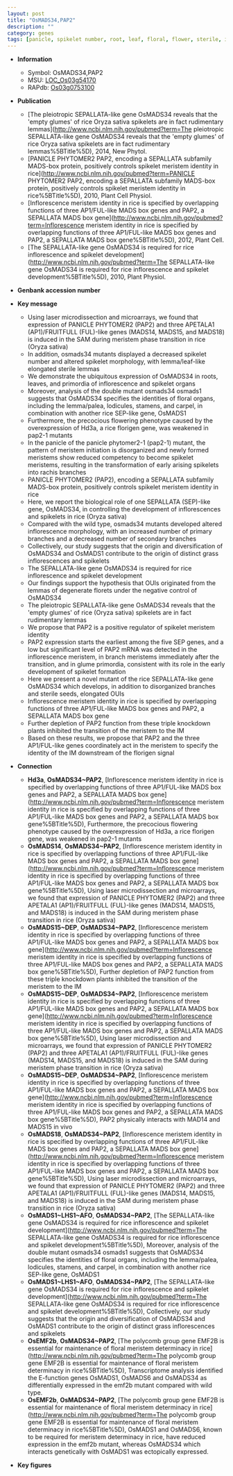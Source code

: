 ```yaml
---
layout: post
title: "OsMADS34,PAP2"
description: ""
category: genes
tags: [panicle, spikelet number, root, leaf, floral, flower, sterile, inflorescence, lemma, spikelet, meristem, spikelet meristem, seed, palea, stamen]
---
```


* **Information**  
    + Symbol: OsMADS34,PAP2  
    + MSU: [LOC_Os03g54170](http://rice.plantbiology.msu.edu/cgi-bin/ORF_infopage.cgi?orf=LOC_Os03g54170)  
    + RAPdb: [Os03g0753100](http://rapdb.dna.affrc.go.jp/viewer/gbrowse_details/irgsp1?name=Os03g0753100)  

* **Publication**  
    + [The pleiotropic SEPALLATA-like gene OsMADS34 reveals that the 'empty glumes' of rice Oryza sativa spikelets are in fact rudimentary lemmas](http://www.ncbi.nlm.nih.gov/pubmed?term=The pleiotropic SEPALLATA-like gene OsMADS34 reveals that the 'empty glumes' of rice Oryza sativa spikelets are in fact rudimentary lemmas%5BTitle%5D), 2014, New Phytol.
    + [PANICLE PHYTOMER2 PAP2, encoding a SEPALLATA subfamily MADS-box protein, positively controls spikelet meristem identity in rice](http://www.ncbi.nlm.nih.gov/pubmed?term=PANICLE PHYTOMER2 PAP2, encoding a SEPALLATA subfamily MADS-box protein, positively controls spikelet meristem identity in rice%5BTitle%5D), 2010, Plant Cell Physiol.
    + [Inflorescence meristem identity in rice is specified by overlapping functions of three AP1/FUL-like MADS box genes and PAP2, a SEPALLATA MADS box gene](http://www.ncbi.nlm.nih.gov/pubmed?term=Inflorescence meristem identity in rice is specified by overlapping functions of three AP1/FUL-like MADS box genes and PAP2, a SEPALLATA MADS box gene%5BTitle%5D), 2012, Plant Cell.
    + [The SEPALLATA-like gene OsMADS34 is required for rice inflorescence and spikelet development](http://www.ncbi.nlm.nih.gov/pubmed?term=The SEPALLATA-like gene OsMADS34 is required for rice inflorescence and spikelet development%5BTitle%5D), 2010, Plant Physiol.

* **Genbank accession number**  

* **Key message**  
    + Using laser microdissection and microarrays, we found that expression of PANICLE PHYTOMER2 (PAP2) and three APETALA1 (AP1)/FRUITFULL (FUL)-like genes (MADS14, MADS15, and MADS18) is induced in the SAM during meristem phase transition in rice (Oryza sativa)
    + In addition, osmads34 mutants displayed a decreased spikelet number and altered spikelet morphology, with lemma/leaf-like elongated sterile lemmas
    + We demonstrate the ubiquitous expression of OsMADS34 in roots, leaves, and primordia of inflorescence and spikelet organs
    + Moreover, analysis of the double mutant osmads34 osmads1 suggests that OsMADS34 specifies the identities of floral organs, including the lemma/palea, lodicules, stamens, and carpel, in combination with another rice SEP-like gene, OsMADS1
    + Furthermore, the precocious flowering phenotype caused by the overexpression of Hd3a, a rice florigen gene, was weakened in pap2-1 mutants
    + In the panicle of the panicle phytomer2-1 (pap2-1) mutant, the pattern of meristem initiation is disorganized and newly formed meristems show reduced competency to become spikelet meristems, resulting in the transformation of early arising spikelets into rachis branches
    + PANICLE PHYTOMER2 (PAP2), encoding a SEPALLATA subfamily MADS-box protein, positively controls spikelet meristem identity in rice
    + Here, we report the biological role of one SEPALLATA (SEP)-like gene, OsMADS34, in controlling the development of inflorescences and spikelets in rice (Oryza sativa)
    + Compared with the wild type, osmads34 mutants developed altered inflorescence morphology, with an increased number of primary branches and a decreased number of secondary branches
    + Collectively, our study suggests that the origin and diversification of OsMADS34 and OsMADS1 contribute to the origin of distinct grass inflorescences and spikelets
    + The SEPALLATA-like gene OsMADS34 is required for rice inflorescence and spikelet development
    + Our findings support the hypothesis that OUIs originated from the lemmas of degenerate florets under the negative control of OsMADS34
    + The pleiotropic SEPALLATA-like gene OsMADS34 reveals that the 'empty glumes' of rice (Oryza sativa) spikelets are in fact rudimentary lemmas
    + We propose that PAP2 is a positive regulator of spikelet meristem identity
    + PAP2 expression starts the earliest among the five SEP genes, and a low but significant level of PAP2 mRNA was detected in the inflorescence meristem, in branch meristems immediately after the transition, and in glume primordia, consistent with its role in the early development of spikelet formation
    + Here we present a novel mutant of the rice SEPALLATA-like gene OsMADS34 which develops, in addition to disorganized branches and sterile seeds, elongated OUIs
    + Inflorescence meristem identity in rice is specified by overlapping functions of three AP1/FUL-like MADS box genes and PAP2, a SEPALLATA MADS box gene
    + Further depletion of PAP2 function from these triple knockdown plants inhibited the transition of the meristem to the IM
    + Based on these results, we propose that PAP2 and the three AP1/FUL-like genes coordinately act in the meristem to specify the identity of the IM downstream of the florigen signal

* **Connection**  
    + __Hd3a__, __OsMADS34~PAP2__, [Inflorescence meristem identity in rice is specified by overlapping functions of three AP1/FUL-like MADS box genes and PAP2, a SEPALLATA MADS box gene](http://www.ncbi.nlm.nih.gov/pubmed?term=Inflorescence meristem identity in rice is specified by overlapping functions of three AP1/FUL-like MADS box genes and PAP2, a SEPALLATA MADS box gene%5BTitle%5D),  Furthermore, the precocious flowering phenotype caused by the overexpression of Hd3a, a rice florigen gene, was weakened in pap2-1 mutants
    + __OsMADS14__, __OsMADS34~PAP2__, [Inflorescence meristem identity in rice is specified by overlapping functions of three AP1/FUL-like MADS box genes and PAP2, a SEPALLATA MADS box gene](http://www.ncbi.nlm.nih.gov/pubmed?term=Inflorescence meristem identity in rice is specified by overlapping functions of three AP1/FUL-like MADS box genes and PAP2, a SEPALLATA MADS box gene%5BTitle%5D),  Using laser microdissection and microarrays, we found that expression of PANICLE PHYTOMER2 (PAP2) and three APETALA1 (AP1)/FRUITFULL (FUL)-like genes (MADS14, MADS15, and MADS18) is induced in the SAM during meristem phase transition in rice (Oryza sativa)
    + __OsMADS15~DEP__, __OsMADS34~PAP2__, [Inflorescence meristem identity in rice is specified by overlapping functions of three AP1/FUL-like MADS box genes and PAP2, a SEPALLATA MADS box gene](http://www.ncbi.nlm.nih.gov/pubmed?term=Inflorescence meristem identity in rice is specified by overlapping functions of three AP1/FUL-like MADS box genes and PAP2, a SEPALLATA MADS box gene%5BTitle%5D),  Further depletion of PAP2 function from these triple knockdown plants inhibited the transition of the meristem to the IM
    + __OsMADS15~DEP__, __OsMADS34~PAP2__, [Inflorescence meristem identity in rice is specified by overlapping functions of three AP1/FUL-like MADS box genes and PAP2, a SEPALLATA MADS box gene](http://www.ncbi.nlm.nih.gov/pubmed?term=Inflorescence meristem identity in rice is specified by overlapping functions of three AP1/FUL-like MADS box genes and PAP2, a SEPALLATA MADS box gene%5BTitle%5D),  Using laser microdissection and microarrays, we found that expression of PANICLE PHYTOMER2 (PAP2) and three APETALA1 (AP1)/FRUITFULL (FUL)-like genes (MADS14, MADS15, and MADS18) is induced in the SAM during meristem phase transition in rice (Oryza sativa)
    + __OsMADS15~DEP__, __OsMADS34~PAP2__, [Inflorescence meristem identity in rice is specified by overlapping functions of three AP1/FUL-like MADS box genes and PAP2, a SEPALLATA MADS box gene](http://www.ncbi.nlm.nih.gov/pubmed?term=Inflorescence meristem identity in rice is specified by overlapping functions of three AP1/FUL-like MADS box genes and PAP2, a SEPALLATA MADS box gene%5BTitle%5D),  PAP2 physically interacts with MAD14 and MADS15 in vivo
    + __OsMADS18__, __OsMADS34~PAP2__, [Inflorescence meristem identity in rice is specified by overlapping functions of three AP1/FUL-like MADS box genes and PAP2, a SEPALLATA MADS box gene](http://www.ncbi.nlm.nih.gov/pubmed?term=Inflorescence meristem identity in rice is specified by overlapping functions of three AP1/FUL-like MADS box genes and PAP2, a SEPALLATA MADS box gene%5BTitle%5D),  Using laser microdissection and microarrays, we found that expression of PANICLE PHYTOMER2 (PAP2) and three APETALA1 (AP1)/FRUITFULL (FUL)-like genes (MADS14, MADS15, and MADS18) is induced in the SAM during meristem phase transition in rice (Oryza sativa)
    + __OsMADS1~LHS1~AFO__, __OsMADS34~PAP2__, [The SEPALLATA-like gene OsMADS34 is required for rice inflorescence and spikelet development](http://www.ncbi.nlm.nih.gov/pubmed?term=The SEPALLATA-like gene OsMADS34 is required for rice inflorescence and spikelet development%5BTitle%5D),  Moreover, analysis of the double mutant osmads34 osmads1 suggests that OsMADS34 specifies the identities of floral organs, including the lemma/palea, lodicules, stamens, and carpel, in combination with another rice SEP-like gene, OsMADS1
    + __OsMADS1~LHS1~AFO__, __OsMADS34~PAP2__, [The SEPALLATA-like gene OsMADS34 is required for rice inflorescence and spikelet development](http://www.ncbi.nlm.nih.gov/pubmed?term=The SEPALLATA-like gene OsMADS34 is required for rice inflorescence and spikelet development%5BTitle%5D),  Collectively, our study suggests that the origin and diversification of OsMADS34 and OsMADS1 contribute to the origin of distinct grass inflorescences and spikelets
    + __OsEMF2b__, __OsMADS34~PAP2__, [The polycomb group gene EMF2B is essential for maintenance of floral meristem determinacy in rice](http://www.ncbi.nlm.nih.gov/pubmed?term=The polycomb group gene EMF2B is essential for maintenance of floral meristem determinacy in rice%5BTitle%5D), Transcriptome analysis identified the E-function genes OsMADS1, OsMADS6 and OsMADS34 as differentially expressed in the emf2b mutant compared with wild type. 
    + __OsEMF2b__, __OsMADS34~PAP2__, [The polycomb group gene EMF2B is essential for maintenance of floral meristem determinacy in rice](http://www.ncbi.nlm.nih.gov/pubmed?term=The polycomb group gene EMF2B is essential for maintenance of floral meristem determinacy in rice%5BTitle%5D), OsMADS1 and OsMADS6, known to be required for meristem determinacy in rice, have reduced expression in the emf2b mutant, whereas OsMADS34 which interacts genetically with OsMADS1 was ectopically expressed.

* **Key figures**  


